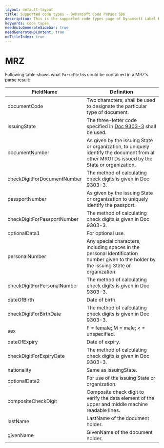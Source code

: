 ```yaml
---
layout: default-layout
title: Supported code types - Dynamsoft Code Parser SDK 
description: This is the supported code types page of Dynamsoft Label Recoginizer SDK.
keywords: code types
needAutoGenerateSidebar: true
needGenerateH3Content: true
noTitleIndex: true
---
```


# MRZ

Following table shows what `ParseField`s could be contained in a MRZ's parse result:

| FieldName | Definition |
|---|---|
| documentCode | Two characters, shall be used to designate the particular type of document. |
| issuingState | The three-letter code specified in [Doc 9303-3](https://www.icao.int/publications/Documents/9303_p3_cons_en.pdf) shall be used. |
| documentNumber | As given by the issuing State or organization, to uniquely identify the document from all other MROTDs issued by the State or organization. |
| checkDigitForDocumentNumber | The method of calculating check digits is given in Doc 9303-3. |
| passportNumber | As given by the issuing State or organization to uniquely identify the passport. |
| checkDigitForPassportNumber | The method of calculating check digits is given in Doc 9303-3. |
| optionalData1 | For optional use. |
| personalNumber | Any special characters, including spaces in the personal identification number given to the holder by the issuing State or organization. |
| checkDigitForPersonalNumber | The method of calculating check digits is given in Doc 9303-3. |
| dateOfBirth | Date of birth. |
| checkDigitForBirthDate | The method of calculating check digits is given in Doc 9303-3. |
| sex | F = female; M = male; < = unspecified. |
| dateOfExpiry | Date of expiry. |
| checkDigitForExpiryDate | The method of calculating check digits is given in Doc 9303-3. |
| nationality | Same as issuingState. |
| optionalData2 | For use of the issuing State or organization. |
| compositeCheckDigit | Composite check digit to verify the data element of the upper and middle machine readable lines.  |
| lastName | LastName of the document holder. |
| givenName | GivenName of the document holder. |
